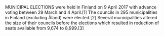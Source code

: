 MUNICIPAL ELECTIONS were held in Finland on 9 April 2017 with advance voting between 29 March and 4 April.[1] The councils in 295 municipalities in Finland (excluding Åland) were elected.[2] Several municipalities altered the size of their councils before the elections which resulted in reduction of seats available from 9,674 to 8,999.[3]
